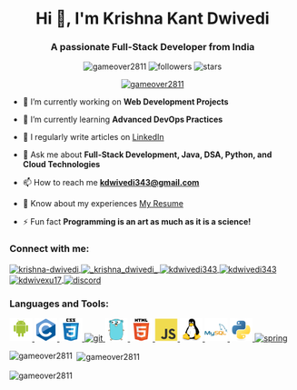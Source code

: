 <h1 align="center">Hi 👋, I'm Krishna Kant Dwivedi</h1>
<h3 align="center">A passionate Full-Stack Developer from India</h3>

<p align="center">
  <img src="https://komarev.com/ghpvc/?username=gameover2811&label=Profile%20views&color=0e75b6&style=flat" alt="gameover2811" />
  <img src="https://img.shields.io/github/followers/gameover2811?label=Followers" alt="followers" />
  <img src="https://img.shields.io/github/stars/gameover2811?label=Stars" alt="stars" />
</p>

<p align="center"> 
  <a href="https://github.com/ryo-ma/github-profile-trophy">
    <img src="https://github-profile-trophy.vercel.app/?username=gameover2811&theme=onedark" alt="gameover2811" />
  </a> 
</p>

- 🔭 I’m currently working on **Web Development Projects**

- 🌱 I’m currently learning **Advanced DevOps Practices**

- 📝 I regularly write articles on [LinkedIn](https://www.linkedin.com/in/-krishna-dwivedi-/)

- 💬 Ask me about **Full-Stack Development, Java, DSA, Python, and Cloud Technologies**

- 📫 How to reach me **kdwivedi343@gmail.com**

- 📄 Know about my experiences [My Resume](https://drive.google.com/file/d/12yXRz353VwwRPfhuuC8sdLPJVSKpxXtP/view)

- ⚡ Fun fact **Programming is an art as much as it is a science!**

<h3 align="left">Connect with me:</h3>
<p align="left">
  <a href="https://linkedin.com/in/-krishna-dwivedi-/" target="blank">
    <img align="center" src="https://raw.githubusercontent.com/rahuldkjain/github-profile-readme-generator/master/src/images/icons/Social/linked-in-alt.svg" alt="krishna-dwivedi" height="30" width="40" />
  </a>
  <a href="https://instagram.com/_krishna_dwivedi_" target="blank">
    <img align="center" src="https://raw.githubusercontent.com/rahuldkjain/github-profile-readme-generator/master/src/images/icons/Social/instagram.svg" alt="_krishna_dwivedi_" height="30" width="40" />
  </a>
  <a href="https://www.hackerrank.com/kdwivedi343" target="blank">
    <img align="center" src="https://raw.githubusercontent.com/rahuldkjain/github-profile-readme-generator/master/src/images/icons/Social/hackerrank.svg" alt="kdwivedi343" height="30" width="40" />
  </a>
  <a href="https://www.leetcode.com/kdwivedi343" target="blank">
    <img align="center" src="https://raw.githubusercontent.com/rahuldkjain/github-profile-readme-generator/master/src/images/icons/Social/leet-code.svg" alt="kdwivedi343" height="30" width="40" />
  </a>
  <a href="https://auth.geeksforgeeks.org/user/kdwivexu17" target="blank">
    <img align="center" src="https://raw.githubusercontent.com/rahuldkjain/github-profile-readme-generator/master/src/images/icons/Social/geeks-for-geeks.svg" alt="kdwivexu17" height="30" width="40" />
  </a>
  <a href="https://discord.gg/zAZ5my9N" target="blank">
    <img align="center" src="https://raw.githubusercontent.com/rahuldkjain/github-profile-readme-generator/master/src/images/icons/Social/discord.svg" alt="discord" height="30" width="40" />
  </a>
</p>

<h3 align="left">Languages and Tools:</h3>
<p align="left">
  <a href="https://developer.android.com" target="_blank" rel="noreferrer">
    <img src="https://raw.githubusercontent.com/devicons/devicon/master/icons/android/android-original-wordmark.svg" alt="android" width="40" height="40"/>
  </a>
  <a href="https://www.cprogramming.com/" target="_blank" rel="noreferrer">
    <img src="https://raw.githubusercontent.com/devicons/devicon/master/icons/c/c-original.svg" alt="c" width="40" height="40"/>
  </a>
  <a href="https://www.w3schools.com/css/" target="_blank" rel="noreferrer">
    <img src="https://raw.githubusercontent.com/devicons/devicon/master/icons/css3/css3-original-wordmark.svg" alt="css3" width="40" height="40"/>
  </a>
  <a href="https://git-scm.com/" target="_blank" rel="noreferrer">
    <img src="https://www.vectorlogo.zone/logos/git-scm/git-scm-icon.svg" alt="git" width="40" height="40"/>
  </a>
  <a href="https://golang.org" target="_blank" rel="noreferrer">
    <img src="https://raw.githubusercontent.com/devicons/devicon/master/icons/go/go-original.svg" alt="go" width="40" height="40"/>
  </a>
  <a href="https://www.w3.org/html/" target="_blank" rel="noreferrer">
    <img src="https://raw.githubusercontent.com/devicons/devicon/master/icons/html5/html5-original-wordmark.svg" alt="html5" width="40" height="40"/>
  </a>
  <a href="https://developer.mozilla.org/en-US/docs/Web/JavaScript" target="_blank" rel="noreferrer">
    <img src="https://raw.githubusercontent.com/devicons/devicon/master/icons/javascript/javascript-original.svg" alt="javascript" width="40" height="40"/>
  </a>
  <a href="https://www.linux.org/" target="_blank" rel="noreferrer">
    <img src="https://raw.githubusercontent.com/devicons/devicon/master/icons/linux/linux-original.svg" alt="linux" width="40" height="40"/>
  </a>
  <a href="https://www.mysql.com/" target="_blank" rel="noreferrer">
    <img src="https://raw.githubusercontent.com/devicons/devicon/master/icons/mysql/mysql-original-wordmark.svg" alt="mysql" width="40" height="40"/>
  </a>
  <a href="https://www.python.org" target="_blank" rel="noreferrer">
    <img src="https://raw.githubusercontent.com/devicons/devicon/master/icons/python/python-original.svg" alt="python" width="40" height="40"/>
  </a>
  <a href="https://spring.io/" target="_blank" rel="noreferrer">
    <img src="https://www.vectorlogo.zone/logos/springio/springio-icon.svg" alt="spring" width="40" height="40"/>
  </a>
</p>

<p>
  <img align="left" src="https://github-readme-stats.vercel.app/api/top-langs?username=gameover2811&show_icons=true&locale=en&layout=compact" alt="gameover2811" />
</p>

<p>&nbsp;
  <img align="center" src="https://github-readme-stats.vercel.app/api?username=gameover2811&show_icons=true&locale=en" alt="gameover2811" />
</p>

<p>
  <img align="center" src="https://github-readme-streak-stats.herokuapp.com/?user=gameover2811&" alt="gameover2811" />
</p>

